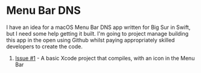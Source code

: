 # Menu Bar DNS

I have an idea for a macOS Menu Bar DNS app written for Big Sur in Swift, but I need some help getting it built. I'm going to project manage building this app in the open using Github whilst paying appropriately skilled developers to create the code.

1. [Issue #1](https://github.com/ivanstegic/menu-bar-dns/issues/1) - A basic Xcode project that compiles, with an icon in the Menu Bar
